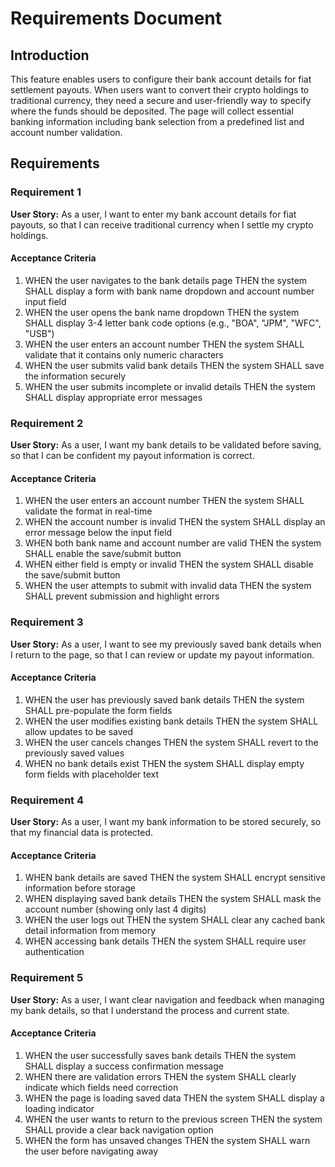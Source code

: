 # Requirements Document

## Introduction

This feature enables users to configure their bank account details for fiat settlement payouts. When users want to convert their crypto holdings to traditional currency, they need a secure and user-friendly way to specify where the funds should be deposited. The page will collect essential banking information including bank selection from a predefined list and account number validation.

## Requirements

### Requirement 1

**User Story:** As a user, I want to enter my bank account details for fiat payouts, so that I can receive traditional currency when I settle my crypto holdings.

#### Acceptance Criteria

1. WHEN the user navigates to the bank details page THEN the system SHALL display a form with bank name dropdown and account number input field
2. WHEN the user opens the bank name dropdown THEN the system SHALL display 3-4 letter bank code options (e.g., "BOA", "JPM", "WFC", "USB")
3. WHEN the user enters an account number THEN the system SHALL validate that it contains only numeric characters
4. WHEN the user submits valid bank details THEN the system SHALL save the information securely
5. WHEN the user submits incomplete or invalid details THEN the system SHALL display appropriate error messages

### Requirement 2

**User Story:** As a user, I want my bank details to be validated before saving, so that I can be confident my payout information is correct.

#### Acceptance Criteria

1. WHEN the user enters an account number THEN the system SHALL validate the format in real-time
2. WHEN the account number is invalid THEN the system SHALL display an error message below the input field
3. WHEN both bank name and account number are valid THEN the system SHALL enable the save/submit button
4. WHEN either field is empty or invalid THEN the system SHALL disable the save/submit button
5. WHEN the user attempts to submit with invalid data THEN the system SHALL prevent submission and highlight errors

### Requirement 3

**User Story:** As a user, I want to see my previously saved bank details when I return to the page, so that I can review or update my payout information.

#### Acceptance Criteria

1. WHEN the user has previously saved bank details THEN the system SHALL pre-populate the form fields
2. WHEN the user modifies existing bank details THEN the system SHALL allow updates to be saved
3. WHEN the user cancels changes THEN the system SHALL revert to the previously saved values
4. WHEN no bank details exist THEN the system SHALL display empty form fields with placeholder text

### Requirement 4

**User Story:** As a user, I want my bank information to be stored securely, so that my financial data is protected.

#### Acceptance Criteria

1. WHEN bank details are saved THEN the system SHALL encrypt sensitive information before storage
2. WHEN displaying saved bank details THEN the system SHALL mask the account number (showing only last 4 digits)
3. WHEN the user logs out THEN the system SHALL clear any cached bank detail information from memory
4. WHEN accessing bank details THEN the system SHALL require user authentication

### Requirement 5

**User Story:** As a user, I want clear navigation and feedback when managing my bank details, so that I understand the process and current state.

#### Acceptance Criteria

1. WHEN the user successfully saves bank details THEN the system SHALL display a success confirmation message
2. WHEN there are validation errors THEN the system SHALL clearly indicate which fields need correction
3. WHEN the page is loading saved data THEN the system SHALL display a loading indicator
4. WHEN the user wants to return to the previous screen THEN the system SHALL provide a clear back navigation option
5. WHEN the form has unsaved changes THEN the system SHALL warn the user before navigating away